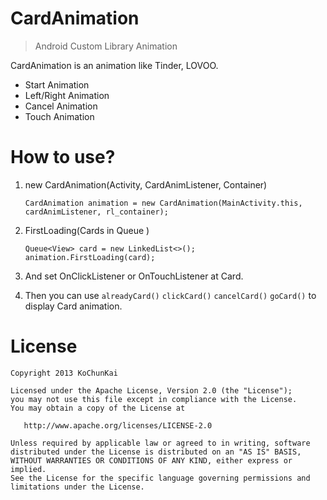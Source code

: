 # CardAnimation
>Android Custom Library Animation

CardAnimation is an animation like Tinder, LOVOO.
  - Start Animation
  - Left/Right Animation
  - Cancel Animation
  - Touch Animation
  
How to use?
===================
1. new CardAnimation(Activity, CardAnimListener, Container)
    ```
    CardAnimation animation = new CardAnimation(MainActivity.this, cardAnimListener, rl_container);
    ```

2. FirstLoading(Cards in Queue )
    ```
    Queue<View> card = new LinkedList<>();
    animation.FirstLoading(card);
    ```

3. And set OnClickListener or OnTouchListener at Card. 

4. Then you can use ```alreadyCard()``` ```clickCard()```  ```cancelCard()```  ```goCard()``` to display Card animation.


# License

    Copyright 2013 KoChunKai

    Licensed under the Apache License, Version 2.0 (the "License");
    you may not use this file except in compliance with the License.
    You may obtain a copy of the License at

       http://www.apache.org/licenses/LICENSE-2.0

    Unless required by applicable law or agreed to in writing, software
    distributed under the License is distributed on an "AS IS" BASIS,
    WITHOUT WARRANTIES OR CONDITIONS OF ANY KIND, either express or implied.
    See the License for the specific language governing permissions and
    limitations under the License.

